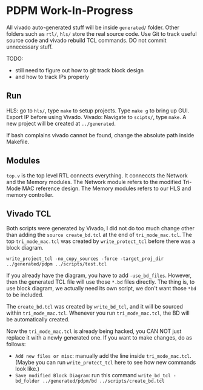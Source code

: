 # PDPM Work-In-Progress

All vivado auto-generated stuff will be inside `generated/` folder. Other folders such as `rtl/`, `hls/` store the real source code. Use Git to track useful source code and vivado rebuild TCL commands. DO not commit unnecessary stuff.

TODO:
- still need to figure out how to git track block design
- and how to track IPs properly

## Run

HLS: go to `hls/`, type `make` to setup projects. Type `make g` to bring up GUI. Export IP before using Vivado.
Vivado: Navigate to `scipts/`, type `make`. A new project will be created at `../generated`.

If bash complains vivado cannot be found, change the absolute path inside Makefile.

## Modules

`top.v` is the top level RTL connects everything. It conneccts the Network and the Memory modules.
The Network module refers to the modified Tri-Mode MAC reference design.
The Memory modules refers to our HLS and memory controller.

## Vivado TCL

Both scripts were generated by Vivado, I did not do too much change other than adding
the `source create_bd.tcl` at the end of `tri_mode_mac.tcl`. The top `tri_mode_mac.tcl`
was created by `write_protect_tcl` before there was a block diagram.

```
write_project_tcl -no_copy_sources -force -target_proj_dir ../generated/pdpm ../scripts/test.tcl
```

If you already have the diagram, you have to add `-use_bd_files`. However, then the generated
TCL file will use those `*.bd` files directly. The thing is, to use block diagram, we actually
need its own script, we don't want those `*bd` to be included.

The `create_bd.tcl` was created by `write_bd_tcl`, and it will be sourced within `tri_mode_mac.tcl`.
Whenever you run `tri_mode_mac.tcl`, the BD will be automatically created.

Now the `tri_mode_mac.tcl` is already being hacked, you CAN NOT just replace it with a newly generated
one. If you want to make changes, do as follows:

- `Add new files or misc`: manually add the line inside `tri_mode_mac.tcl`. (Maybe you can run `write_protect_tcl`
here to see how new commands look like.)
- `Save modified Block Diagram`: run this command `write_bd_tcl -bd_folder ../generated/pdpm/bd ../scripts/create_bd.tcl`
